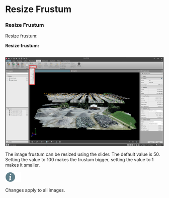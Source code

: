 # Resize Frustum

### Resize Frustum

Resize frustum:

**Resize frustum:**

|  |  |
| --- | --- |

![Image](graphics/00959380.jpg)

The image frustum can be resized using the slider. The default value is 50. Setting the value to 100 makes the frustum bigger, setting the value to 1 makes it smaller.

![Image](./data/icons/note.gif)

Changes apply to all images.

